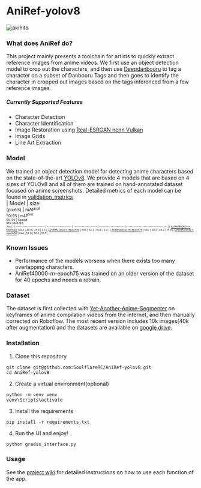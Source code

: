 # AniRef-yolov8
![akihito](https://user-images.githubusercontent.com/107384280/225947977-94856df1-dfb7-4eb8-a4a2-ce8edf72edaf.png)
### What does AniRef do?
This project mainly presents a toolchain for artists to quickly extract reference images from anime videos. We first use an object detection model to crop out the characters, and then use [Deepdanbooru](https://github.com/KichangKim/DeepDanbooru) to tag a character on a subset of Danbooru Tags and then goes to identify the character in cropped out images based on the tags inferenced from a few reference images. 
##### Currently Supported Features
- Character Detection
- Character Identification
- Image Restoration using [Real-ESRGAN ncnn Vulkan](https://github.com/xinntao/Real-ESRGAN-ncnn-vulkan)
- Image Grids
- Line Art Extraction
### Model
We trained an object detection model for detecting anime characters based on the state-of-the-art [YOLOv8](https://github.com/ultralytics/ultralytics/tree/main). We provide 4 models that are based on 4 sizes of YOLOv8 and all of them are trained on hand-annotated dataset focused on anime screenshots. Detailed metrics of each model can be found in [validation_metrics](https://github.com/SoulflareRC/AniRef-yolov8/tree/main/validation_metrics) <br>
| Model                     | size<br><sup>(pixels) | mAP<sup>val<br>50-95 | mAP<sup>test<br>50-95 | Speed<br><sup>RTX 3060 12G<br>(ms)  | 
| ------------------------- | --------------------- | -------------------- | ----------------------| ----------------------------------- | 
| [AniRef40000-n-epoch40](https://github.com/SoulflareRC/AniRef-yolov8/releases/download/model/AniRef40000-n-epoch40.pt) | 640                   | 49.9                 | 45.9                  | 3.0                                 | 
| [AniRef40000-s-epoch40](https://github.com/SoulflareRC/AniRef-yolov8/releases/download/model/AniRef40000-s-epoch40.pt) | 640                   | 52.2                 | 50.6                  | 6.4                                 | 
| [AniRef40000-m-epoch75](https://github.com/SoulflareRC/AniRef-yolov8/releases/download/model/AniRef40000-m-epoch75.pt) | 640                   | 50.2                 | 48.2                  | 15.0                                |
| [AniRef40000-l-epoch50](https://github.com/SoulflareRC/AniRef-yolov8/releases/download/model/AniRef40000-l-epoch50.pt) | 640                   | 52.9                 | 50.5                  | 23.1                                | 
### Known Issues
  - Performance of the models worsens when there exists too many overlapping characters. 
  - AniRef40000-m-epoch75 was trained on an older version of the dataset for 40 epochs and needs a retrain. 
### Dataset
The dataset is first collected with [Yet-Another-Anime-Segmenter](https://github.com/zymk9/Yet-Another-Anime-Segmenter) on keyframes of anime compilation videos from the internet, and then manually corrected on Roboflow. The most recent version includes 10k images(40k after augmentation) and the datasets are available on [google drive](https://drive.google.com/drive/folders/1q1F1pJhRNboJkdi8XVVRiL7-_aeBFvTh?usp=share_link).
### Installation
1. Clone this repository 
``` 
git clone git@github.com:SoulflareRC/AniRef-yolov8.git
cd AniRef-yolov8
```
2. Create a virtual environment(optional)
``` 
python -m venv venv 
venv\Scripts\activate
```
3. Install the requirements
```
pip install -r requirements.txt
```
4. Run the UI and enjoy!
```
python gradio_interface.py
```
### Usage
See the [project wiki](https://github.com/SoulflareRC/AniRef-yolov8/wiki) for detailed instructions on how to use each function of the app. 

